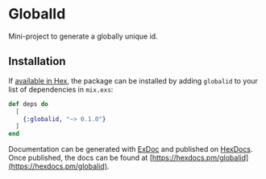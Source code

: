 # GlobalId

Mini-project to generate a globally unique id.

## Installation

If [available in Hex](https://hex.pm/docs/publish), the package can be installed
by adding `globalid` to your list of dependencies in `mix.exs`:

```elixir
def deps do
  [
    {:globalid, "~> 0.1.0"}
  ]
end
```

Documentation can be generated with [ExDoc](https://github.com/elixir-lang/ex_doc)
and published on [HexDocs](https://hexdocs.pm). Once published, the docs can
be found at [https://hexdocs.pm/globalid](https://hexdocs.pm/globalid).

